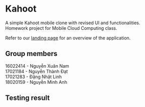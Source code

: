 # Kahoot
A simple Kahoot mobile clone with revised UI and functionalities.  
Homework project for Mobile Cloud Computing class.

Refer to our [landing page](google.com) for an overview of the application.

## Group members
16022414 - Nguyễn Xuân Nam  
17021184 - Nguyễn Thành Đạt  
17021283 - Đặng Nhật Linh  
18020159 - Nguyễn Minh Anh  

## Testing result
